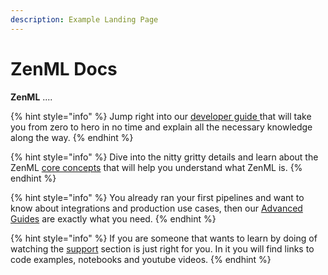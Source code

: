 ```yaml
---
description: Example Landing Page
---
```


# ZenML Docs

**ZenML** ....

{% hint style="info" %}
Jump right into our [developer guide ](developer-guide/getting-started/)that will take you from zero to hero in no time and explain all the necessary knowledge along the way.
{% endhint %}

{% hint style="info" %}
Dive into the nitty gritty details and learn about the ZenML [core concepts](introduction/core-concepts.md) that will help you understand what ZenML is.
{% endhint %}

{% hint style="info" %}
You already ran your first pipelines and want to know about integrations and production use cases, then our [Advanced Guides](broken-reference) are exactly what you need.
{% endhint %}

{% hint style="info" %}
If you are someone that wants to learn by doing of watching the [support](broken-reference) section is just right for you. In it you will find links to code examples, notebooks and youtube videos.&#x20;
{% endhint %}